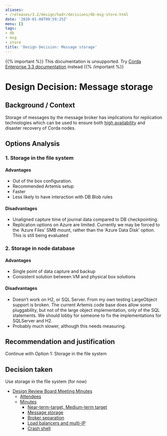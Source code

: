 ```yaml
---
aliases:
- /releases/3.2/design/hadr/decisions/db-msg-store.html
date: '2020-01-08T09:59:25Z'
menu: []
tags:
- db
- msg
- store
title: 'Design Decision: Message storage'
---
```

{{% important %}}
This documentation is unsupported.
Try [Corda Enterprise 3.3 documentation](/docs/corda-enterprise/3.3/_index.md) instead
{{% /important %}}


# Design Decision: Message storage


## Background / Context

Storage of messages by the message broker has implications for replication technologies which can be used to ensure both
[high availability](../design.md) and disaster recovery of Corda nodes.


## Options Analysis


### 1. Storage in the file system


#### Advantages


* Out of the box configuration.
* Recommended Artemis setup
* Faster
* Less likely to have interaction with DB Blob rules


#### Disadvantages


* Unaligned capture time of journal data compared to DB checkpointing.
* Replication options on Azure are limited. Currently we may be forced to the ‘Azure Files’ SMB mount, rather than the ‘Azure Data Disk’ option. This is still being evaluated


### 2. Storage in node database


#### Advantages


* Single point of data capture and backup
* Consistent solution between VM and physical box solutions


#### Disadvantages


* Doesn’t work on H2, or SQL Server. From my own testing LargeObject support is broken. The current Artemis code base does allow some pluggability, but not of the large object implementation, only of the SQL statements. We should lobby for someone to fix the implementations for SQLServer and H2.
* Probably much slower, although this needs measuring.


## Recommendation and justification

Continue with Option 1: Storage in the file system


## Decision taken

Use storage in the file system (for now)



* [Design Review Board Meeting Minutes](drb-meeting-20171116.md)
    * [Attendees](drb-meeting-20171116.md#attendees)
    * [Minutes](drb-meeting-20171116.md#minutes)
        * [Near-term-target, Medium-term target](drb-meeting-20171116.md#near-term-target-medium-term-target)
        * [Message storage](drb-meeting-20171116.md#id1)
        * [Broker separation](drb-meeting-20171116.md#id2)
        * [Load balancers and multi-IP](drb-meeting-20171116.md#id3)
        * [Crash shell](drb-meeting-20171116.md#id4)







